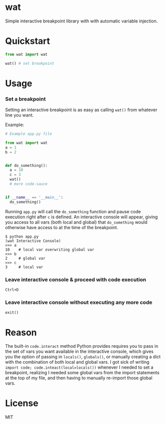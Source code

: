 # wat

Simple interactive breakpoint library with with automatic variable injection.

# Quickstart

```python
from wat import wat

wat() # set breakpoint
```

# Usage

### Set a breakpoint

Setting an interactive breakpoint is as easy as calling `wat()` from whatever line you want.

Example:
```python
# Example app.py file

from wat import wat
a = 1
b = 2


def do_something():
  a = 10
  c = 3
  wat()
  # more code-sauce


if __name__ == '__main__':
  do_something()
```

Running `app.py` will call the `do_something` function and pause code execution right after `c` is defined.
An interactive console will appear, giving you access to all vars (both local and global) that `do_something` would 
otherwise have access to at the time of the breakpoint. 
```
$ python app.py
(wat Interactive Console)
>>> a
10    # local var overwriting global var
>>> b
2     # global var
>>> c
3     # local var
```

### Leave interactive console & proceed with code execution

`Ctrl+D`

### Leave interactive console without executing any more code

`exit()`

# Reason

The built-in `code.interact` method Python provides requires you to pass in the set of vars you want available in the 
interactive console, which gives you the option of passing in `locals()`, `globals()`, or manually creating a dict with 
the combination of both local and global vars. I got sick of writing `import code; code.inteact(local=locals())`
whenever I needed to set a breakpoint, realizing I needed some global vars from the import statements at the top of my 
file, and then having to manually re-import those global vars.

# License

MIT